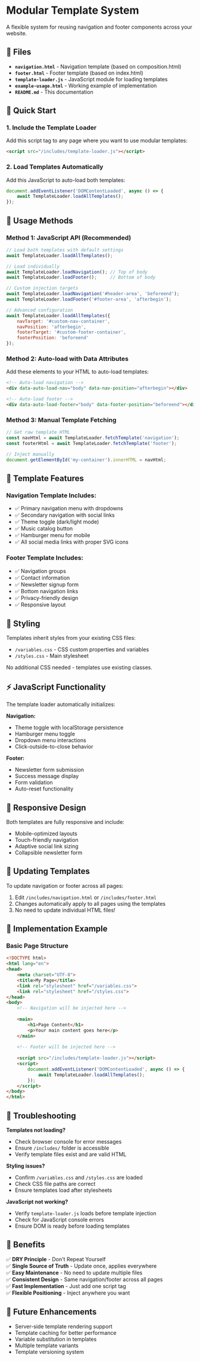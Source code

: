 # Modular Template System

A flexible system for reusing navigation and footer components across your website.

## 📁 Files

- **`navigation.html`** - Navigation template (based on composition.html)
- **`footer.html`** - Footer template (based on index.html) 
- **`template-loader.js`** - JavaScript module for loading templates
- **`example-usage.html`** - Working example of implementation
- **`README.md`** - This documentation

## 🚀 Quick Start

### 1. Include the Template Loader

Add this script tag to any page where you want to use modular templates:

```html
<script src="/includes/template-loader.js"></script>
```

### 2. Load Templates Automatically

Add this JavaScript to auto-load both templates:

```javascript
document.addEventListener('DOMContentLoaded', async () => {
    await TemplateLoader.loadAllTemplates();
});
```

## 🎯 Usage Methods

### Method 1: JavaScript API (Recommended)

```javascript
// Load both templates with default settings
await TemplateLoader.loadAllTemplates();

// Load individually
await TemplateLoader.loadNavigation(); // Top of body
await TemplateLoader.loadFooter();     // Bottom of body

// Custom injection targets
await TemplateLoader.loadNavigation('#header-area', 'beforeend');
await TemplateLoader.loadFooter('#footer-area', 'afterbegin');

// Advanced configuration
await TemplateLoader.loadAllTemplates({
    navTarget: '#custom-nav-container',
    navPosition: 'afterbegin',
    footerTarget: '#custom-footer-container', 
    footerPosition: 'beforeend'
});
```

### Method 2: Auto-load with Data Attributes

Add these elements to your HTML to auto-load templates:

```html
<!-- Auto-load navigation -->
<div data-auto-load-nav="body" data-nav-position="afterbegin"></div>

<!-- Auto-load footer -->
<div data-auto-load-footer="body" data-footer-position="beforeend"></div>
```

### Method 3: Manual Template Fetching

```javascript
// Get raw template HTML
const navHtml = await TemplateLoader.fetchTemplate('navigation');
const footerHtml = await TemplateLoader.fetchTemplate('footer');

// Inject manually
document.getElementById('my-container').innerHTML = navHtml;
```

## 🔧 Template Features

### Navigation Template Includes:
- ✅ Primary navigation menu with dropdowns
- ✅ Secondary navigation with social links
- ✅ Theme toggle (dark/light mode)
- ✅ Music catalog button
- ✅ Hamburger menu for mobile
- ✅ All social media links with proper SVG icons

### Footer Template Includes:
- ✅ Navigation groups
- ✅ Contact information
- ✅ Newsletter signup form
- ✅ Bottom navigation links
- ✅ Privacy-friendly design
- ✅ Responsive layout

## 🎨 Styling

Templates inherit styles from your existing CSS files:
- `/variables.css` - CSS custom properties and variables
- `/styles.css` - Main stylesheet

No additional CSS needed - templates use existing classes.

## ⚡ JavaScript Functionality

The template loader automatically initializes:

**Navigation:**
- Theme toggle with localStorage persistence
- Hamburger menu toggle
- Dropdown menu interactions
- Click-outside-to-close behavior

**Footer:**
- Newsletter form submission
- Success message display
- Form validation
- Auto-reset functionality

## 📱 Responsive Design

Both templates are fully responsive and include:
- Mobile-optimized layouts
- Touch-friendly navigation
- Adaptive social link sizing
- Collapsible newsletter form

## 🔄 Updating Templates

To update navigation or footer across all pages:

1. Edit `/includes/navigation.html` or `/includes/footer.html`
2. Changes automatically apply to all pages using the templates
3. No need to update individual HTML files!

## 🌟 Implementation Example

### Basic Page Structure

```html
<!DOCTYPE html>
<html lang="en">
<head>
    <meta charset="UTF-8">
    <title>My Page</title>
    <link rel="stylesheet" href="/variables.css">
    <link rel="stylesheet" href="/styles.css">
</head>
<body>
    <!-- Navigation will be injected here -->
    
    <main>
        <h1>Page Content</h1>
        <p>Your main content goes here</p>
    </main>
    
    <!-- Footer will be injected here -->
    
    <script src="/includes/template-loader.js"></script>
    <script>
        document.addEventListener('DOMContentLoaded', async () => {
            await TemplateLoader.loadAllTemplates();
        });
    </script>
</body>
</html>
```

## 🐛 Troubleshooting

**Templates not loading?**
- Check browser console for error messages
- Ensure `/includes/` folder is accessible
- Verify template files exist and are valid HTML

**Styling issues?**
- Confirm `/variables.css` and `/styles.css` are loaded
- Check CSS file paths are correct
- Ensure templates load after stylesheets

**JavaScript not working?**
- Verify `template-loader.js` loads before template injection
- Check for JavaScript console errors
- Ensure DOM is ready before loading templates

## 🎯 Benefits

✅ **DRY Principle** - Don't Repeat Yourself  
✅ **Single Source of Truth** - Update once, applies everywhere  
✅ **Easy Maintenance** - No need to update multiple files  
✅ **Consistent Design** - Same navigation/footer across all pages  
✅ **Fast Implementation** - Just add one script tag  
✅ **Flexible Positioning** - Inject anywhere you want  

## 🔮 Future Enhancements

- Server-side template rendering support
- Template caching for better performance  
- Variable substitution in templates
- Multiple template variants
- Template versioning system 